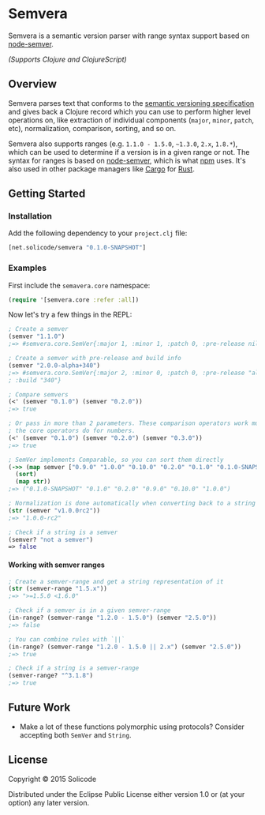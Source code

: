 Semvera
=======

Semvera is a semantic version parser with range syntax support based on [node-semver](https://github.com/npm/node-semver).

*(Supports Clojure and ClojureScript)*

Overview
--------

Semvera parses text that conforms to the [semantic versioning specification](http://semver.org/) and gives back a Clojure record which you can use to perform higher level operations on, like extraction of individual components (`major`, `minor`, `patch`, etc), normalization, comparison, sorting, and so on.

Semvera also supports ranges (e.g. `1.1.0 - 1.5.0`, `~1.3.0`, `2.x`, `1.8.*`), which can be used to determine if a version is in a given range or not. The syntax for ranges is based on [node-semver](https://github.com/npm/node-semver), which is what [npm](https://www.npmjs.com) uses. It's also used in other package managers like [Cargo](https://github.com/rust-lang/cargo) for [Rust](http://www.rust-lang.org).

Getting Started
---------------

### Installation

Add the following dependency to your `project.clj` file:

```clojure
[net.solicode/semvera "0.1.0-SNAPSHOT"]
```

### Examples

First include the `semavera.core` namespace:

```clojure
(require '[semvera.core :refer :all])
```

Now let's try a few things in the REPL:

```clojure
; Create a semver
(semver "1.1.0")
;=> #semvera.core.SemVer{:major 1, :minor 1, :patch 0, :pre-release nil, :build nil}

; Create a semver with pre-release and build info
(semver "2.0.0-alpha+340")
;=> #semvera.core.SemVer{:major 2, :minor 0, :patch 0, :pre-release "alpha",
; :build "340"}

; Compare semvers
(<' (semver "0.1.0") (semver "0.2.0"))
;=> true

; Or pass in more than 2 parameters. These comparison operators work much like
; the core operators do for numbers.
(<' (semver "0.1.0") (semver "0.2.0") (semver "0.3.0"))
;=> true

; SemVer implements Comparable, so you can sort them directly
(->> (map semver ["0.9.0" "1.0.0" "0.10.0" "0.2.0" "0.1.0" "0.1.0-SNAPSHOT"])
  (sort)
  (map str))
;=> ("0.1.0-SNAPSHOT" "0.1.0" "0.2.0" "0.9.0" "0.10.0" "1.0.0")

; Normalization is done automatically when converting back to a string
(str (semver "v1.0.0rc2"))
;=> "1.0.0-rc2"

; Check if a string is a semver
(semver? "not a semver")
=> false
```

#### Working with semver ranges

```clojure
; Create a semver-range and get a string representation of it
(str (semver-range "1.5.x"))
;=> ">=1.5.0 <1.6.0"

; Check if a semver is in a given semver-range
(in-range? (semver-range "1.2.0 - 1.5.0") (semver "2.5.0"))
;=> false

; You can combine rules with `||`
(in-range? (semver-range "1.2.0 - 1.5.0 || 2.x") (semver "2.5.0"))
;=> true

; Check if a string is a semver-range
(semver-range? "^3.1.8")
;=> true
```

Future Work
-----------

- Make a lot of these functions polymorphic using protocols? Consider accepting both `SemVer` and `String`.

License
-------

Copyright © 2015 Solicode

Distributed under the Eclipse Public License either version 1.0 or (at
your option) any later version.
